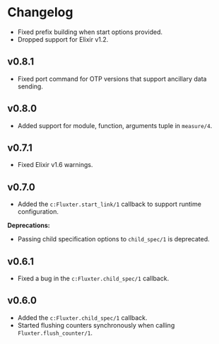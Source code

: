 # Changelog

  * Fixed prefix building when start options provided.
  * Dropped support for Elixir v1.2.

## v0.8.1

  * Fixed port command for OTP versions that support ancillary data sending.

## v0.8.0

  * Added support for module, function, arguments tuple in `measure/4`.

## v0.7.1

  * Fixed Elixir v1.6 warnings.

## v0.7.0

  * Added the `c:Fluxter.start_link/1` callback to support runtime configuration.

__Deprecations:__

  * Passing child specification options to `child_spec/1` is deprecated.

## v0.6.1

  * Fixed a bug in the `c:Fluxter.child_spec/1` callback.

## v0.6.0

  * Added the `c:Fluxter.child_spec/1` callback.
  * Started flushing counters synchronously when calling `Fluxter.flush_counter/1`.
